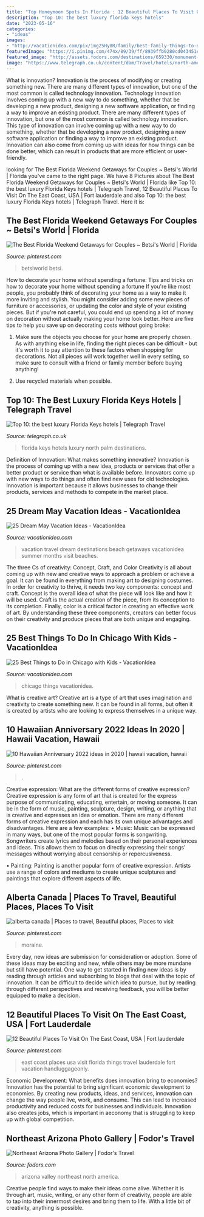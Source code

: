 ```yaml
---
title: "Top Honeymoon Spots In Florida : 12 Beautiful Places To Visit On The East Coast, Usa"
description: "Top 10: the best luxury florida keys hotels"
date: "2023-05-16"
categories:
- "ideas"
images:
- "http://vacationidea.com/pix/img25Hy8R/family/best-family-things-to-do-in-chicago_t5.jpg"
featuredImage: "https://i.pinimg.com/474x/89/39/ff/8939ffb0280cd043451c3f9a07d77a03.jpg"
featured_image: "http://assets.fodors.com/destinations/659330/monument-valley-arizona-2_980x650.jpg"
image: "https://www.telegraph.co.uk/content/dam/Travel/hotels/north-america/florida/little-palm-florida-keys-xlarge.jpg"
---
```



What is innovation?
Innovation is the process of modifying or creating something new. There are many different types of innovation, but one of the most common is called technology innovation. Technology innovation involves coming up with a new way to do something, whether that be developing a new product, designing a new software application, or finding a way to improve an existing product.
There are many different types of innovation, but one of the most common is called technology innovation. This type of innovation can involve coming up with a new way to do something, whether that be developing a new product, designing a new software application or finding a way to improve an existing product. Innovation can also come from coming up with ideas for how things can be done better, which can result in products that are more efficient or user-friendly.

	

		
looking for The Best Florida Weekend Getaways for Couples ~ Betsi&#039;s World | Florida you've came to the right page. We have 8 Pictures about The Best Florida Weekend Getaways for Couples ~ Betsi&#039;s World | Florida like Top 10: the best luxury Florida Keys hotels | Telegraph Travel, 12 Beautiful Places To Visit On The East Coast, USA | Fort lauderdale and also Top 10: the best luxury Florida Keys hotels | Telegraph Travel. Here it is:
		
    
## The Best Florida Weekend Getaways For Couples ~ Betsi&#039;s World | Florida

<img loading=lazy src="https://i.pinimg.com/736x/cb/ba/19/cbba19a7a7b35da1e86e57cf6f2d2a0b.jpg" onerror="this.onerror=null;this.src='https://tse1.mm.bing.net/th?id=OIP.YrMKTz67wyQop2w8e27_uwHaLG&amp;pid=15.1';" alt="The Best Florida Weekend Getaways for Couples ~ Betsi&#039;s World | Florida">

_Source: pinterest.com_

>betsiworld betsi. 

	

How to decorate your home without spending a fortune: Tips and tricks on how to decorate your home without spending a fortune
If you're like most people, you probably think of decorating your home as a way to make it more inviting and stylish. You might consider adding some new pieces of furniture or accessories, or updating the color and style of your existing pieces. But if you're not careful, you could end up spending a lot of money on decoration without actually making your home look better. Here are five tips to help you save up on decorating costs without going broke: 
1. Make sure the objects you choose for your home are properly chosen. As with anything else in life, finding the right pieces can be difficult - but it's worth it to pay attention to these factors when shopping for decorations. Not all pieces will work together well in every setting, so make sure to consult with a friend or family member before buying anything! 

2. Use recycled materials when possible.

    
## Top 10: The Best Luxury Florida Keys Hotels | Telegraph Travel

<img loading=lazy src="https://www.telegraph.co.uk/content/dam/Travel/hotels/north-america/florida/little-palm-florida-keys-xlarge.jpg" onerror="this.onerror=null;this.src='https://tse2.mm.bing.net/th?id=OIP.-2QCUtnJ96yw4jsiv6BOZAHaEn&amp;pid=15.1';" alt="Top 10: the best luxury Florida Keys hotels | Telegraph Travel">

_Source: telegraph.co.uk_

>florida keys hotels luxury north palm destinations. 

	

Definition of Innovation: What makes something innovative?
Innovation is the process of coming up with a new idea, products or services that offer a better product or service than what is available before. Innovators come up with new ways to do things and often find new uses for old technologies. Innovation is important because it allows businesses to change their products, services and methods to compete in the market place.

    
## 25 Dream May Vacation Ideas - VacationIdea

<img loading=lazy src="http://vacationidea.com/pix/img25Hy8R/travel/may_getaways_t5.jpg" onerror="this.onerror=null;this.src='https://tse2.mm.bing.net/th?id=OIP.SqwS2t5mZfy9O1PK9FM4RAHaD6&amp;pid=15.1';" alt="25 Dream May Vacation Ideas - VacationIdea">

_Source: vacationidea.com_

>vacation travel dream destinations beach getaways vacationidea summer months visit beaches. 

	

The three Cs of creativity: Concept, Craft, and Color
Creativity is all about coming up with new and creative ways to approach a problem or achieve a goal. It can be found in everything from making art to designing costumes. In order for creativity to thrive, it needs two key components: concept and craft. Concept is the overall idea of what the piece will look like and how it will be used. Craft is the actual creation of the piece, from its conception to its completion. Finally, color is a critical factor in creating an effective work of art. By understanding these three components, creators can better focus on their creativity and produce pieces that are both unique and engaging.

    
## 25 Best Things To Do In Chicago With Kids - VacationIdea

<img loading=lazy src="http://vacationidea.com/pix/img25Hy8R/family/best-family-things-to-do-in-chicago_t5.jpg" onerror="this.onerror=null;this.src='https://tse3.mm.bing.net/th?id=OIP.QBev0hLhqYs5vOkK_V4P2AHaD6&amp;pid=15.1';" alt="25 Best Things to Do in Chicago with Kids - VacationIdea">

_Source: vacationidea.com_

>chicago things vacationidea. 

	

What is creative art?
Creative art is a type of art that uses imagination and creativity to create something new. It can be found in all forms, but often it is created by artists who are looking to express themselves in a unique way.

    
## 10 Hawaiian Anniversary 2022 Ideas In 2020 | Hawaii Vacation, Hawaii

<img loading=lazy src="https://i.pinimg.com/474x/89/39/ff/8939ffb0280cd043451c3f9a07d77a03.jpg" onerror="this.onerror=null;this.src='https://tse3.mm.bing.net/th?id=OIP.2WZGo6akvDPRuMM50r1FZAAAAA&amp;pid=15.1';" alt="10 Hawaiian Anniversary 2022 ideas in 2020 | hawaii vacation, hawaii">

_Source: pinterest.com_

>. 

	

Creative expression: What are the different forms of creative expression?
Creative expression is any form of art that is created for the express purpose of communicating, educating, entertain, or moving someone. It can be in the form of music, painting, sculpture, design, writing, or anything that is creative and expresses an idea or emotion. There are many different forms of creative expression and each has its own unique advantages and disadvantages. Here are a few examples: 
• Music: Music can be expressed in many ways, but one of the most popular forms is songwriting. Songwriters create lyrics and melodies based on their personal experiences and ideas. This allows them to focus on directly expressing their songs’ messages without worrying about censorship or repercusiveness. 

• Painting: Painting is another popular form of creative expression. Artists use a range of colors and mediums to create unique sculptures and paintings that explore different aspects of life.

    
## Alberta Canada | Places To Travel, Beautiful Places, Places To Visit

<img loading=lazy src="https://i.pinimg.com/736x/1c/4b/c4/1c4bc47cd90d5e8033cf4c40bd53645d--moraine-lake-canada-travel.jpg" onerror="this.onerror=null;this.src='https://tse3.mm.bing.net/th?id=OIP.GBRaf3yKJfndcVsRRFjYbwHaLI&amp;pid=15.1';" alt="alberta canada | Places to travel, Beautiful places, Places to visit">

_Source: pinterest.com_

>moraine. 

	

Every day, new ideas are submission for consideration or adoption. Some of these ideas may be exciting and new, while others may be more mundane but still have potential. One way to get started in finding new ideas is by reading through articles and subscribing to blogs that deal with the topic of innovation. It can be difficult to decide which idea to pursue, but by reading through different perspectives and receiving feedback, you will be better equipped to make a decision.

    
## 12 Beautiful Places To Visit On The East Coast, USA | Fort Lauderdale

<img loading=lazy src="https://i.pinimg.com/originals/35/20/b3/3520b332dc5c9327aa2e8577f69526cc.jpg" onerror="this.onerror=null;this.src='https://tse2.mm.bing.net/th?id=OIP.4mArwB5UBF2ad7RehJV7wQHaLH&amp;pid=15.1';" alt="12 Beautiful Places To Visit On The East Coast, USA | Fort lauderdale">

_Source: pinterest.com_

>east coast places usa visit florida things travel lauderdale fort vacation handluggageonly. 

	

Economic Development: What benefits does innovation bring to economies?
Innovation has the potential to bring significant economic development to economies. By creating new products, ideas, and services, innovation can change the way people live, work, and consume. This can lead to increased productivity and reduced costs for businesses and individuals. Innovation also creates jobs, which is important in aeconomy that is struggling to keep up with global competition.

    
## Northeast Arizona Photo Gallery | Fodor&#039;s Travel

<img loading=lazy src="http://assets.fodors.com/destinations/659330/monument-valley-arizona-2_980x650.jpg" onerror="this.onerror=null;this.src='https://tse2.mm.bing.net/th?id=OIP.uwqfuBz-PIGD_Lnf0RSVPQHaE6&amp;pid=15.1';" alt="Northeast Arizona Photo Gallery | Fodor&#039;s Travel">

_Source: fodors.com_

>arizona valley northeast north america. 

	

Creative people find ways to make their ideas come alive. Whether it is through art, music, writing, or any other form of creativity, people are able to tap into their innermost desires and bring them to life. With a little bit of creativity, anything is possible.

